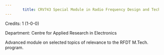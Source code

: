 ```yaml
---
        title: CRV743 Special Module in Radio Frequency Design and Technology-II
---
```

Credits: 1 (1-0-0)

Department: Centre for Applied Research in Electronics

Advanced module on selected topics of relevance to the RFDT M.Tech. program.